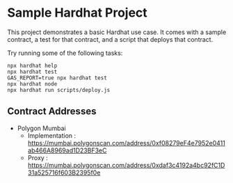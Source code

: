 # Sample Hardhat Project

This project demonstrates a basic Hardhat use case. It comes with a sample contract, a test for that contract, and a script that deploys that contract.

Try running some of the following tasks:

```shell
npx hardhat help
npx hardhat test
GAS_REPORT=true npx hardhat test
npx hardhat node
npx hardhat run scripts/deploy.js
```

## Contract Addresses
- Polygon Mumbai
    - Implementation : https://mumbai.polygonscan.com/address/0xf08279eF4e7952e0411ab466A8969ad1D23BF3eC
    - Proxy : https://mumbai.polygonscan.com/address/0xdaf3c4192a4bc92fC1D31a525716f603B2395f0e
